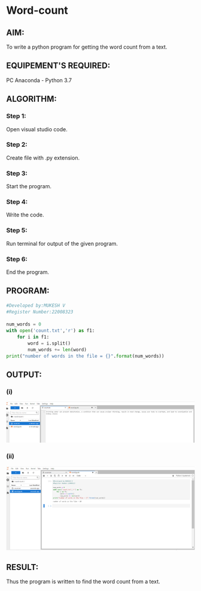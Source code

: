 # Word-count
## AIM:
To write a python program for getting the word count from a text.
## EQUIPEMENT'S REQUIRED: 
PC
Anaconda - Python 3.7
## ALGORITHM: 
### Step 1:
Open visual studio code.

### Step 2:
Create file with .py extension.

### Step 3:
Start the program.

### Step 4:
Write the code.

### Step 5:
Run terminal for output of the given program.

### Step 6:
End the program.

## PROGRAM:
``` python
#Developed by:MUKESH V
#Register Number:22008323

num_words = 0 
with open('count.txt','r') as f1: 
    for i in f1:
        word = i.split() 
        num_words += len(word)
print("number of words in the file = {}".format(num_words))
```

## OUTPUT:
### (i) 

![w](./word1.png)
### (ii)
![w](./word2.png)

## RESULT:
Thus the program is written to find the word count from a text.
